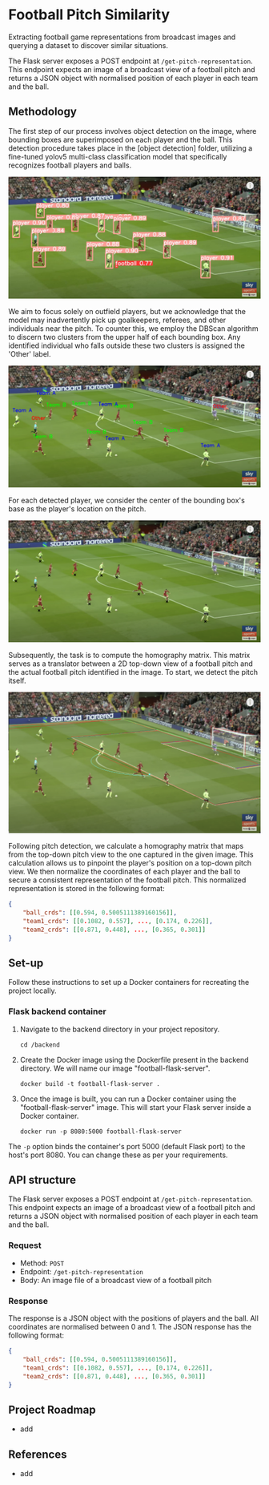 # Football Pitch Similarity
Extracting football game representations from broadcast images and querying a dataset to discover similar situations.

The Flask server exposes a POST endpoint at `/get-pitch-representation`. This endpoint expects an image of a broadcast view of a football pitch and returns a JSON object with normalised position of each player in each team and the ball.

## Methodology
The first step of our process involves object detection on the image, where bounding boxes are superimposed on each player and the ball. This detection procedure takes place in the [object detection] folder, utilizing a fine-tuned yolov5 multi-class classification model that specifically recognizes football players and balls.

![Alt Text](images/labeled.jpg)

We aim to focus solely on outfield players, but we acknowledge that the model may inadvertently pick up goalkeepers, referees, and other individuals near the pitch. To counter this, we employ the DBScan algorithm to discern two clusters from the upper half of each bounding box. Any identified individual who falls outside these two clusters is assigned the 'Other' label.

![Alt Text](images/marked.png)

For each detected player, we consider the center of the bounding box's base as the player's location on the pitch.

![Alt Text](images/bottom_center.png)

Subsequently, the task is to compute the homography matrix. This matrix serves as a translator between a 2D top-down view of a football pitch and the actual football pitch identified in the image. To start, we detect the pitch itself.

![Alt Text](images/detect_pitch_outline.png)

Following pitch detection, we calculate a homography matrix that maps from the top-down pitch view to the one captured in the given image. This calculation allows us to pinpoint the player's position on a top-down pitch view. We then normalize the coordinates of each player and the ball to secure a consistent representation of the football pitch. This normalized representation is stored in the following format:

```json
{
    "ball_crds": [[0.594, 0.5005111389160156]], 
    "team1_crds": [[0.1082, 0.557], ..., [0.174, 0.226]], 
    "team2_crds": [[0.871, 0.448], ..., [0.365, 0.301]]
}
```

## Set-up
Follow these instructions to set up a Docker containers for recreating the project locally.
### Flask backend container

1. Navigate to the backend directory in your project repository.
    ```
    cd /backend
    ```

2. Create the Docker image using the Dockerfile present in the backend directory. We will name our image "football-flask-server".
    ```
    docker build -t football-flask-server .
    ```

3. Once the image is built, you can run a Docker container using the "football-flask-server" image. This will start your Flask server inside a Docker container.
    ```
    docker run -p 8080:5000 football-flask-server
    ```

The `-p` option binds the container's port 5000 (default Flask port) to the host's port 8080. You can change these as per your requirements.

## API structure

The Flask server exposes a POST endpoint at `/get-pitch-representation`. This endpoint expects an image of a broadcast view of a football pitch and returns a JSON object with normalised position of each player in each team and the ball.

### Request
- Method: `POST`
- Endpoint: `/get-pitch-representation`
- Body: An image file of a broadcast view of a football pitch

### Response

The response is a JSON object with the positions of players and the ball. All coordinates are normalised between 0 and 1. The JSON response has the following format:

```json
{
    "ball_crds": [[0.594, 0.5005111389160156]], 
    "team1_crds": [[0.1082, 0.557], ..., [0.174, 0.226]], 
    "team2_crds": [[0.871, 0.448], ..., [0.365, 0.301]]
}
```
## Project Roadmap
- add

## References
- add